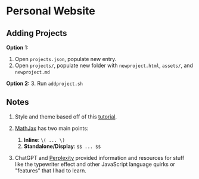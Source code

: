 # Personal Website

## Adding Projects
**Option** 1:
1. Open `projects.json`, populate new entry.
2. Open `projects/`, populate new folder with `newproject.html`, `assets/`, and `newproject.md`

**Option 2:**
3. Run `addproject.sh`

## Notes
1. Style and theme based off of this [tutorial](https://www.youtube.com/watch?v=ldwlOzRvYOU).

2. [MathJax](https://docs.mathjax.org/en/latest/basic/mathematics.html) has two main points:
   1. **Inline**: `\( ... \)`
   2. **Standalone/Display**: `$$ ... $$`
   
3. ChatGPT and [Perplexity](https://www.perplexity.ai/) provided information and resources for stuff like the typewriter effect and other JavaScript language quirks or "features" that I had to learn.
